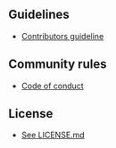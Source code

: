 ## Guidelines

- [Contributors guideline](./docs/CONTRIBUTING.md)

## Community rules

- [Code of conduct](./CODE_OF_CONDUCT.md)

## License

- [See LICENSE.md](./LICENSE.md)
